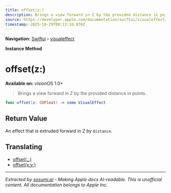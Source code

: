 ```yaml
---
title: offset(z:)
description: Brings a view forward in Z by the provided distance in points.
source: https://developer.apple.com/documentation/swiftui/visualeffect/offset(z:)
timestamp: 2025-10-29T00:13:16.876Z
---
```


**Navigation:** [Swiftui](/documentation/swiftui) › [visualeffect](/documentation/swiftui/visualeffect)

**Instance Method**

# offset(z:)

**Available on:** visionOS 1.0+

> Brings a view forward in Z by the provided distance in points.

```swift
func offset(z: CGFloat) -> some VisualEffect
```

## Return Value

An effect that is extruded forward in Z by `distance`.

## Translating

- [offset(_:)](/documentation/swiftui/visualeffect/offset(_:))
- [offset(x:y:)](/documentation/swiftui/visualeffect/offset(x:y:))

---

*Extracted by [sosumi.ai](https://sosumi.ai) - Making Apple docs AI-readable.*
*This is unofficial content. All documentation belongs to Apple Inc.*
